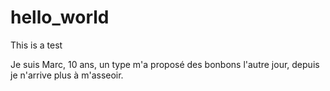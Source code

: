 # hello_world
This is a test

Je suis Marc, 10 ans, un type m'a proposé des bonbons l'autre jour, depuis je n'arrive plus à m'asseoir.
